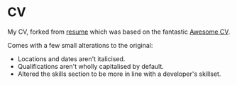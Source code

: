 # CV
My CV, forked from [resume](https://github.com/junhaodong/resume) which was based on the fantastic [Awesome CV](https://github.com/posquit0/Awesome-CV).

Comes with a few small alterations to the original:
* Locations and dates aren't italicised.
* Qualifications aren't wholly capitalised by default.
* Altered the skills section to be more in line with a developer's skillset.
